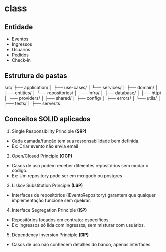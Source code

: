 # class

## Entidade

- Eventos
- Ingressos
- Usuarios
- Pedidos
- Check-in

## Estrutura de pastas

src/
├── application/
│ ├── use-cases/
│ └── services/
│
├── domain/
│ ├── entities/
│ └── repositories/
│
├── infra/
│ ├── database/
│ ├── http/
│ └── providers/
│
├── shared/
│ ├── config/
│ ├── errors/
│ └── utils/
│
├── tests/
│
├── server.ts

## Conceitos SOLID aplicados

1. Single Responsibility Principle **(SRP)**

- Cada camada/função tem sua responsabilidade bem definida.
- Ex: Criar evento não envia email

2. Open/Closed Principle **(OCP)**

- Casos de uso podem receber diferentes repositórios sem mudar o código.
- Ex: Um repository pode ser em mongodb ou postgres

3. Liskov Substitution Principle **(LSP)**

- Interfaces de repositórios (IEventoRepository) garantem que qualquer implementação funcione sem quebrar.

4. Interface Segregation Principle **(ISP)**

- Repositórios focados em contratos específicos.
- Ex: Ingressos só lida com ingressos, sem misturar com usuários.

5. Dependency Inversion Principle **(DIP)**

- Casos de uso não conhecem detalhes do banco, apenas interfaces.
